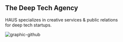 ## The Deep Tech Agency

HAUS specializes in creative services & public relations  
for deep tech startups. 

![graphic-github](https://github.com/user-attachments/assets/3fd4afa5-acd1-4158-ac72-2653b29d6965)


